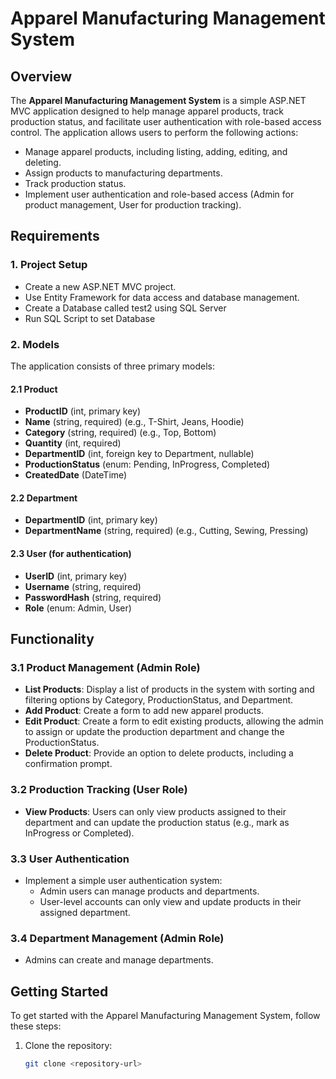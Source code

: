 # Apparel Manufacturing Management System

## Overview

The **Apparel Manufacturing Management System** is a simple ASP.NET MVC application designed to help manage apparel products, track production status, and facilitate user authentication with role-based access control. The application allows users to perform the following actions:

- Manage apparel products, including listing, adding, editing, and deleting.
- Assign products to manufacturing departments.
- Track production status.
- Implement user authentication and role-based access (Admin for product management, User for production tracking).

## Requirements

### 1. Project Setup

- Create a new ASP.NET MVC project.
- Use Entity Framework for data access and database management.
- Create a Database called test2 using SQL Server
- Run SQL Script to set Database

### 2. Models

The application consists of three primary models:

#### 2.1 Product

- **ProductID** (int, primary key)
- **Name** (string, required) (e.g., T-Shirt, Jeans, Hoodie)
- **Category** (string, required) (e.g., Top, Bottom)
- **Quantity** (int, required)
- **DepartmentID** (int, foreign key to Department, nullable)
- **ProductionStatus** (enum: Pending, InProgress, Completed)
- **CreatedDate** (DateTime)

#### 2.2 Department

- **DepartmentID** (int, primary key)
- **DepartmentName** (string, required) (e.g., Cutting, Sewing, Pressing)

#### 2.3 User (for authentication)

- **UserID** (int, primary key)
- **Username** (string, required)
- **PasswordHash** (string, required)
- **Role** (enum: Admin, User)

## Functionality

### 3.1 Product Management (Admin Role)

- **List Products**: Display a list of products in the system with sorting and filtering options by Category, ProductionStatus, and Department.
- **Add Product**: Create a form to add new apparel products.
- **Edit Product**: Create a form to edit existing products, allowing the admin to assign or update the production department and change the ProductionStatus.
- **Delete Product**: Provide an option to delete products, including a confirmation prompt.

### 3.2 Production Tracking (User Role)

- **View Products**: Users can only view products assigned to their department and can update the production status (e.g., mark as InProgress or Completed).

### 3.3 User Authentication

- Implement a simple user authentication system:
  - Admin users can manage products and departments.
  - User-level accounts can only view and update products in their assigned department.

### 3.4 Department Management (Admin Role)

- Admins can create and manage departments.

## Getting Started

To get started with the Apparel Manufacturing Management System, follow these steps:

1. Clone the repository:
   ```bash
   git clone <repository-url>
